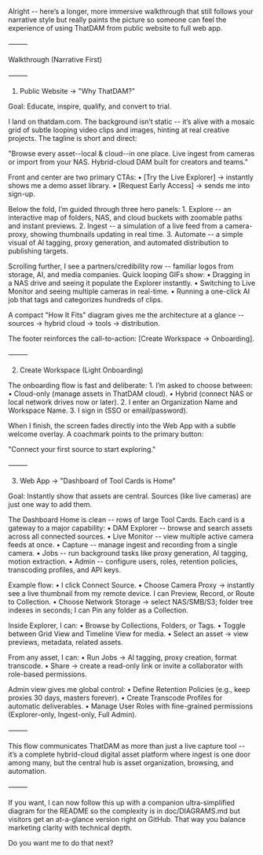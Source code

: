 Alright -- here’s a longer, more immersive walkthrough that still follows your narrative style but really paints the picture so someone can feel the experience of using ThatDAM from public website to full web app.

⸻

Walkthrough (Narrative First)

⸻

1) Public Website → "Why ThatDAM?"

Goal: Educate, inspire, qualify, and convert to trial.

I land on thatdam.com. The background isn’t static -- it’s alive with a mosaic grid of subtle looping video clips and images, hinting at real creative projects. The tagline is short and direct:

"Browse every asset--local & cloud--in one place. Live ingest from cameras or import from your NAS. Hybrid-cloud DAM built for creators and teams."

Front and center are two primary CTAs:
	•	[Try the Live Explorer] → instantly shows me a demo asset library.
	•	[Request Early Access] → sends me into sign-up.

Below the fold, I’m guided through three hero panels:
	1.	Explore -- an interactive map of folders, NAS, and cloud buckets with zoomable paths and instant previews.
	2.	Ingest -- a simulation of a live feed from a camera-proxy, showing thumbnails updating in real time.
	3.	Automate -- a simple visual of AI tagging, proxy generation, and automated distribution to publishing targets.

Scrolling further, I see a partners/credibility row -- familiar logos from storage, AI, and media companies. Quick looping GIFs show:
	•	Dragging in a NAS drive and seeing it populate the Explorer instantly.
	•	Switching to Live Monitor and seeing multiple cameras in real-time.
	•	Running a one-click AI job that tags and categorizes hundreds of clips.

A compact "How It Fits" diagram gives me the architecture at a glance -- sources → hybrid cloud → tools → distribution.

The footer reinforces the call-to-action: [Create Workspace → Onboarding].

⸻

2) Create Workspace (Light Onboarding)

The onboarding flow is fast and deliberate:
	1.	I’m asked to choose between:
	•	Cloud-only (manage assets in ThatDAM cloud).
	•	Hybrid (connect NAS or local network drives now or later).
	2.	I enter an Organization Name and Workspace Name.
	3.	I sign in (SSO or email/password).

When I finish, the screen fades directly into the Web App with a subtle welcome overlay. A coachmark points to the primary button:

"Connect your first source to start exploring."

⸻

3) Web App → "Dashboard of Tool Cards is Home"

Goal: Instantly show that assets are central. Sources (like live cameras) are just one way to add them.

The Dashboard Home is clean -- rows of large Tool Cards. Each card is a gateway to a major capability:
	•	DAM Explorer -- browse and search assets across all connected sources.
	•	Live Monitor -- view multiple active camera feeds at once.
	•	Capture -- manage ingest and recording from a single camera.
	•	Jobs -- run background tasks like proxy generation, AI tagging, motion extraction.
	•	Admin -- configure users, roles, retention policies, transcoding profiles, and API keys.

Example flow:
	•	I click Connect Source.
	•	Choose Camera Proxy → instantly see a live thumbnail from my remote device. I can Preview, Record, or Route to Collection.
	•	Choose Network Storage → select NAS/SMB/S3; folder tree indexes in seconds; I can Pin any folder as a Collection.

Inside Explorer, I can:
	•	Browse by Collections, Folders, or Tags.
	•	Toggle between Grid View and Timeline View for media.
	•	Select an asset → view previews, metadata, related assets.

From any asset, I can:
	•	Run Jobs → AI tagging, proxy creation, format transcode.
	•	Share → create a read-only link or invite a collaborator with role-based permissions.

Admin view gives me global control:
	•	Define Retention Policies (e.g., keep proxies 30 days, masters forever).
	•	Create Transcode Profiles for automatic deliverables.
	•	Manage User Roles with fine-grained permissions (Explorer-only, Ingest-only, Full Admin).

⸻

This flow communicates ThatDAM as more than just a live capture tool -- it’s a complete hybrid-cloud digital asset platform where ingest is one door among many, but the central hub is asset organization, browsing, and automation.

⸻

If you want, I can now follow this up with a companion ultra-simplified diagram for the README so the complexity is in doc/DIAGRAMS.md but visitors get an at-a-glance version right on GitHub. That way you balance marketing clarity with technical depth.

Do you want me to do that next?